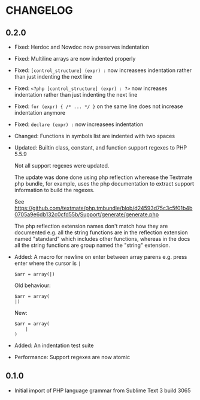 CHANGELOG
=========

0.2.0
-----

* Fixed: Herdoc and Nowdoc now preserves indentation
* Fixed: Multiline arrays are now indented properly
* Fixed: `[control_structure] (expr) :` now increasees indentation rather than just indenting the next line
* Fixed: `<?php [control_structure] (expr) : ?>` now increases indentation rather than just indenting the next line
* Fixed: `for (expr) { /* ... */ }` on the same line does not increase indentation anymore
* Fixed: `declare (expr) :` now increasees indentation
* Changed: Functions in symbols list are indented with two spaces
* Updated: Builtin class, constant, and function support regexes to PHP 5.5.9

  Not all support regexes were updated.

  The update was done done using php reflection wherease the Textmate php
  bundle, for example, uses the php documentation to extract support information
  to build the regexes.

  See https://github.com/textmate/php.tmbundle/blob/d24593d75c3c5f01b4b0705a9e6db132c0cfd55b/Support/generate/generate.php

  The php reflection extension names don't match how they are documented e.g.
  all the string functions are in the reflection extension named "standard"
  which includes other functions, whereas in the docs all the string functions
  are group named the "string" extension.

* Added: A macro for newline on enter between array parens e.g. press enter where the cursor is `|`

      $arr = array(|)

  Old behaviour:

      $arr = array(
      |)

  New:

      $arr = array(
          |
      )

* Added: An indentation test suite
* Performance: Support regexes are now atomic

0.1.0
-----

* Initial import of PHP language grammar from Sublime Text 3 build 3065
